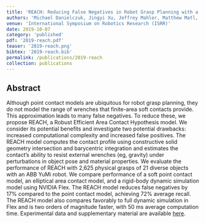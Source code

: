 ```yaml
---
title: 'REACH: Reducing False Negatives in Robot Grasp Planning with a Robust Efficient Area Contact Hypothesis Model'
authors: 'Michael Danielczuk, Jingyi Xu, Jeffrey Mahler, Matthew Matl, Nuttapong Chentanez, Ken Goldberg'
venue: 'International Symposium on Robotics Research (ISRR)'
date: 2019-10-07
category: 'published'
pdf: '2019-reach.pdf'
teaser: '2019-reach.png'
bibtex: '2019-reach.bib'
permalink: /publications/2019-reach
collection: publications
---
```


Abstract
-------
Although point contact models are ubiquitous for robot grasp planning, they do not model the range of wrenches that finite-area soft contacts provide. This approximation leads to many false negatives. To reduce these, we propose REACH, a Robust Efficient Area Contact Hypothesis model. We consider its potential benefits and investigate two potential drawbacks: increased computational complexity and increased false positives. The REACH model computes the contact profile using constructive solid geometry intersection and barycentric integration and estimates the contact’s ability to resist external wrenches (eg, gravity) under perturbations in object pose and material properties. We evaluate the performance of REACH with 2,625 physical grasps of 21 diverse objects with an ABB YuMi robot. We compare performance of a soft point contact model, an elliptical area contact model, and a rigid-body dynamic simulation model using NVIDIA Flex. The REACH model reduces false negatives by 17% compared to the point contact model, achieving 72% average recall. The REACH model also compares favorably to full dynamic simulation in Flex and is two orders of magnitude faster, with 50 ms average computation time. Experimental data and supplementary material are available [here](https://sites.google.com/berkeley.edu/reach).
